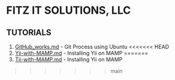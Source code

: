 # FITZ IT SOLUTIONS, LLC

## TUTORIALS

1. [GitHub_works.md](https://github.com/fitzitsolutions/FITStutorials/blob/main/GitHub_works/GitHub_works.md) - Git Process using Ubuntu
<<<<<<< HEAD
2. [Yii-with-MAMP.md](https://github.com/fitzitsolutions/FITStutorials/blob/main/Yii-with-MAMP/Yii-with-MAMP.md) - Installing Yii on MAMP
=======
2. [Tii-with-MAMP.md](https://github.com/fitzitsolutions/FITStutorials/blob/main/Yii-with-MAMP/Yii-with-MAMP.md) - Installing Yii on MAMP
>>>>>>> main
